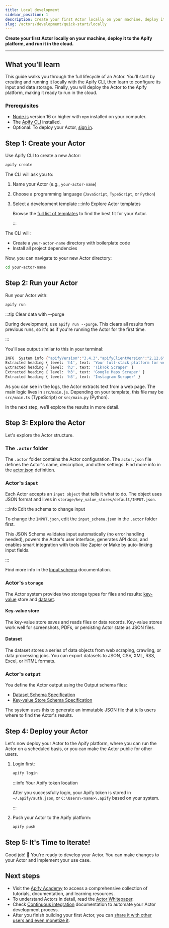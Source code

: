 ```yaml
---
title: Local development
sidebar_position: 1
description: Create your first Actor locally on your machine, deploy it to the Apify platform, and run it in the cloud.
slug: /actors/development/quick-start/locally
---
```


**Create your first Actor locally on your machine, deploy it to the Apify platform, and run it in the cloud.**

---

## What you'll learn

This guide walks you through the full lifecycle of an Actor. You'll start by creating and running it locally with the Apify CLI, then learn to configure its input and data storage. Finally, you will deploy the Actor to the Apify platform, making it ready to run in the cloud.

### Prerequisites

- [Node.js](https://nodejs.org/en/) version 16 or higher with `npm` installed on your computer.
- The [Apify CLI](/cli/docs/installation) installed.
- Optional: To deploy your Actor, [sign in](https://console.apify.com/sign-in).

## Step 1: Create your Actor

Use Apify CLI to create a new Actor:

```bash
apify create
```

The CLI will ask you to:

1. Name your Actor (e.g., `your-actor-name`)
2. Choose a programming language (`JavaScript`, `TypeScript`, or `Python`)
3. Select a development template
   :::info Explore Actor templates

   Browse the [full list of templates](https://apify.com/templates) to find the best fit for your Actor.

   :::

The CLI will:

- Create a `your-actor-name` directory with boilerplate code
- Install all project dependencies

Now, you can navigate to your new Actor directory:

```bash
cd your-actor-name
```

## Step 2: Run your Actor

Run your Actor with:

```bash
apify run
```

:::tip Clear data with --purge

During development, use `apify run --purge`. This clears all results from previous runs, so it's as if you're running the Actor for the first time.

:::

You'll see output similar to this in your terminal:

```bash
INFO  System info {"apifyVersion":"3.4.3","apifyClientVersion":"2.12.6","crawleeVersion":"3.13.10","osType":"Darwin","nodeVersion":"v22.17.0"}
Extracted heading { level: 'h1', text: 'Your full‑stack platform for web scraping' }
Extracted heading { level: 'h3', text: 'TikTok Scraper' }
Extracted heading { level: 'h3', text: 'Google Maps Scraper' }
Extracted heading { level: 'h3', text: 'Instagram Scraper' }
```

As you can see in the logs, the Actor extracts text from a web page. The main logic lives in `src/main.js`. Depending on your template, this file may be `src/main.ts` (TypeScript) or `src/main.py` (Python).

In the next step, we’ll explore the results in more detail.

## Step 3: Explore the Actor

Let's explore the Actor structure.

### The `.actor` folder

The `.actor` folder contains the Actor configuration. The `actor.json` file defines the Actor's name, description, and other settings. Find more info in the [actor.json](https://docs.apify.com/platform/actors/development/actor-definition/actor-json) definition.

### Actor's `input`

Each Actor accepts an `input object` that tells it what to do. The object uses JSON format and lives in `storage/key_value_stores/default/INPUT.json`.

:::info Edit the schema to change input

To change the `INPUT.json`, edit the `input_schema.json` in the `.actor` folder first.

This JSON Schema validates input automatically (no error handling needed), powers the Actor's user interface, generates API docs, and enables smart integration with tools like Zapier or Make by auto-linking input fields.

:::

Find more info in the [Input schema](/platform/actors/development/actor-definition/input-schema) documentation.

### Actor's `storage`

The Actor system provides two storage types for files and results: [key-value](/platform/actors/development/actor-definition/key-value-store-schema) store and [dataset](/platform/actors/development/actor-definition/dataset-schema).

#### Key-value store

The key-value store saves and reads files or data records. Key-value stores work well for screenshots, PDFs, or persisting Actor state as JSON files.

#### Dataset

The dataset stores a series of data objects from web scraping, crawling, or data processing jobs. You can export datasets to JSON, CSV, XML, RSS, Excel, or HTML formats.

### Actor's `output`

You define the Actor output using the Output schema files:

- [Dataset Schema Specification](/platform/actors/development/actor-definition/dataset-schema)
- [Key-value Store Schema Specification](/platform/actors/development/actor-definition/key-value-store-schema)

The system uses this to generate an immutable JSON file that tells users where to find the Actor's results.

## Step 4: Deploy your Actor

Let's now deploy your Actor to the Apify platform, where you can run the Actor on a scheduled basis, or you can make the Actor public for other users.

1. Login first:

    ```bash
    apify login
    ```

    :::info Your Apify token location

    After you successfully login, your Apify token is stored in `~/.apify/auth.json`, or `C:\Users\<name>\.apify` based on your system.

    :::

2. Push your Actor to the Apify platform:

    ```bash
    apify push
    ```

## Step 5: It's Time to Iterate!

Good job! 🎉 You're ready to develop your Actor. You can make changes to your Actor and implement your use case.

## Next steps

- Visit the [Apify Academy](/academy) to access a comprehensive collection of tutorials, documentation, and learning resources.
- To understand Actors in detail, read the [Actor Whitepaper](https://whitepaper.actor/).
- Check [Continuous integration](../deployment/continuous_integration.md) documentation to automate your Actor development process.
- After you finish building your first Actor, you can [share it with other users and even monetize it](../../publishing/index.mdx).
